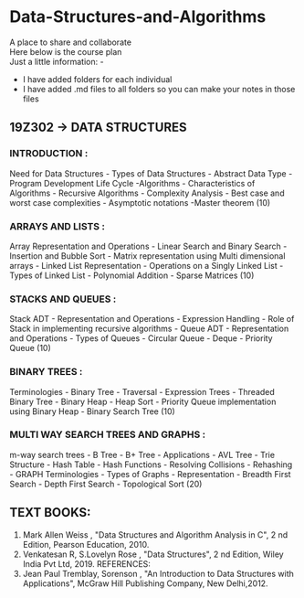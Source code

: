 # Data-Structures-and-Algorithms
A place to share and collaborate  
Here below is the course plan     
Just a little information: -   
- I have added folders for each individual
- I have added .md files to all folders so you can make your notes in those files   
## 19Z302 -> DATA STRUCTURES   

### INTRODUCTION :   
 Need for Data Structures - Types of Data Structures - Abstract Data Type - Program Development Life Cycle
-Algorithms - Characteristics of Algorithms - Recursive Algorithms - Complexity Analysis - Best case and worst case
complexities - Asymptotic notations -Master theorem (10)
### ARRAYS AND LISTS :    
Array Representation and Operations - Linear Search and Binary Search - Insertion and Bubble Sort -
Matrix representation using Multi dimensional arrays - Linked List Representation - Operations on a Singly Linked List -
Types of Linked List - Polynomial Addition - Sparse Matrices (10)
### STACKS AND QUEUES :    
 Stack ADT - Representation and Operations - Expression Handling - Role of Stack in implementing
recursive algorithms - Queue ADT - Representation and Operations - Types of Queues - Circular Queue - Deque -
Priority Queue (10)
### BINARY TREES : 
   Terminologies - Binary Tree - Traversal - Expression Trees - Threaded Binary Tree - Binary Heap - Heap
Sort - Priority Queue implementation using Binary Heap - Binary Search Tree (10)
### MULTI WAY SEARCH TREES AND GRAPHS :                   
m-way search trees - B Tree - B+ Tree - Applications - AVL Tree - Trie
Structure - Hash Table - Hash Functions - Resolving Collisions - Rehashing - GRAPH Terminologies - Types of Graphs -
Representation - Breadth First Search - Depth First Search - Topological Sort (20)
## TEXT BOOKS:
1. Mark Allen Weiss , "Data Structures and Algorithm Analysis in C", 2
nd Edition, Pearson Education, 2010.
2. Venkatesan R, S.Lovelyn Rose , "Data Structures", 2
nd Edition, Wiley India Pvt Ltd, 2019.
REFERENCES:
1. Jean Paul Tremblay, Sorenson , "An Introduction to Data Structures with Applications", McGraw Hill Publishing Company,
New Delhi,2012.
